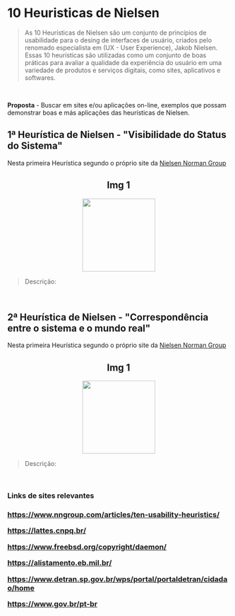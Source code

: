 # 10 Heuristicas de Nielsen
> As 10 Heurísticas de Nielsen são um conjunto de princípios de usabilidade para o desing de interfaces de usuário,
> criados pelo renomado especialista em (UX - User Experience), Jakob Nielsen. Essas 10 heurísticas são utilizadas como um conjunto de boas
> práticas para avaliar a qualidade da experiência do usuário em uma variedade de produtos e serviços digitais, como sites, aplicativos e softwares.
<br>

**Proposta** - Buscar em sites e/ou aplicações on-line, exemplos que possam demonstrar boas e más aplicações das heurísticas de Nielsen.


<div align="left">
<h2>1ª Heurística de Nielsen - "Visibilidade do Status do Sistema"</h2>
Nesta primeira Heurística segundo o próprio site da <a href="https://www.nngroup.com/articles/ten-usability-heuristics/">Nielsen Norman Group</a>
 <br>
  <div align="center">
    <h2>Img 1</h2>
    <img align="center" height="165em" src="">
  </div>
  
> Descrição: 
</div>
<br>
<div align="left">
<h2>2ª Heurística de Nielsen - "Correspondência entre o sistema e o mundo real"</h2>
Nesta primeira Heurística segundo o próprio site da <a href="https://www.nngroup.com/articles/ten-usability-heuristics/">Nielsen Norman Group</a>
 <br>
  <div align="center">
    <h2>Img 1</h2>
    <img align="center" height="165em" src="">
  </div>
  
> Descrição: 
</div>
<br>
<h3> Links de sites relevantes <h3>
  

https://www.nngroup.com/articles/ten-usability-heuristics/
 
https://lattes.cnpq.br/

https://www.freebsd.org/copyright/daemon/
  
https://alistamento.eb.mil.br/
  
https://www.detran.sp.gov.br/wps/portal/portaldetran/cidadao/home

https://www.gov.br/pt-br
